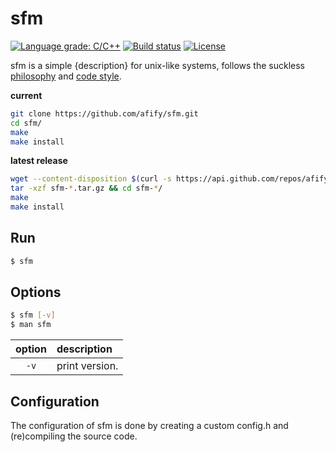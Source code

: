 sfm
====
[![Language grade: C/C++]()]()
[![Build status]()]()
[![License]()]()

sfm is a simple {description} for unix-like systems, follows
the suckless [philosophy](https://suckless.org/philosophy/) and
[code style](https://suckless.org/coding_style/).

**current**
```sh
git clone https://github.com/afify/sfm.git
cd sfm/
make
make install
```
**latest release**
```sh
wget --content-disposition $(curl -s https://api.github.com/repos/afify/sfm/releases/latest | tr -d '",' | awk '/tag_name/ {print "https://github.com/afify/sfm/archive/"$2".tar.gz"}')
tar -xzf sfm-*.tar.gz && cd sfm-*/
make
make install
```
Run
---
```sh
$ sfm
```
Options
-------
```sh
$ sfm [-v]
$ man sfm
```
| option | description                                  |
|:------:|:---------------------------------------------|
| `-v`   | print version.                               |

Configuration
-------------
The configuration of sfm is done by creating a custom config.h
and (re)compiling the source code.
